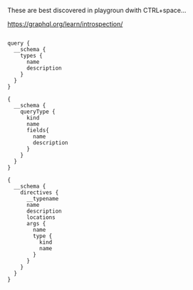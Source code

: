 These are best discovered in playgroun dwith CTRL+space...

https://graphql.org/learn/introspection/

```

query {
  __schema {
    types {
      name
      description
    }
  }
}

{
  __schema {
    queryType {
      kind
      name
      fields{
        name
        description
      }
    }
  }
}

{
  __schema {
    directives {
      __typename
      name
      description
      locations
      args {
        name
        type {
          kind
          name
        }
      }
    }
  }
}


```
